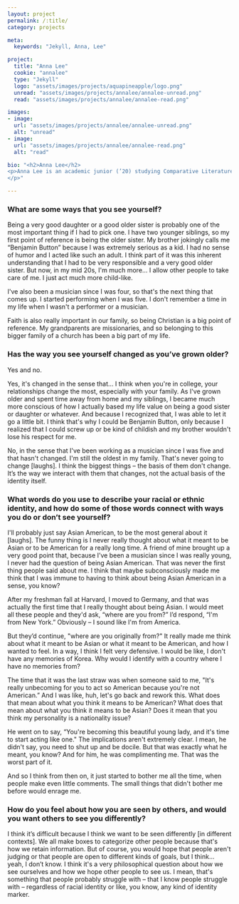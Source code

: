 ```yaml
---
layout: project
permalink: /:title/
category: projects

meta:
  keywords: "Jekyll, Anna, Lee"

project:
  title: "Anna Lee"
  cookie: "annalee"
  type: "Jekyll"
  logo: "assets/images/projects/aquapineapple/logo.png"
  unread: "assets/images/projects/annalee/annalee-unread.png"
  read: "assets/images/projects/annalee/annalee-read.png"

images:
- image:
  url: "assets/images/projects/annalee/annalee-unread.png"
  alt: "unread"
- image:
  url: "assets/images/projects/annalee/annalee-read.png"
  alt: "read"

bio: "<h2>Anna Lee</h2>
<p>Anna Lee is an academic junior (’20) studying Comparative Literature and living in Lowell House. Anna spent most of her childhood in New York but previously lived in South Korea, Japan, and Singapore. On campus, Anna plays violin in various groups and events.
</p>"

---
```

<h3>What are some ways that you see yourself?</h3>
<p>
Being a very good daughter or a good older sister is probably one of the most important thing if I had to pick one. I have two younger siblings, so my first point of reference is being the older sister. My brother jokingly calls me “Benjamin Button” because I was extremely serious as a kid. I had no sense of humor and I acted like such an adult. I think part of it was this inherent understanding that I had to be very responsible and a very good older sister. But now, in my mid 20s, I'm much more... I allow other people to take care of me. I just act much more child-like.
<p></p>
I've also been a musician since I was four, so that's the next thing that comes up. I started performing when I was five. I don't remember a time in my life when I wasn't a performer or a musician.
<p></p>
Faith is also really important in our family, so being Christian is a big point of reference. My grandparents are missionaries, and so belonging to this bigger family of a church has been a big part of my life.
</p>

<h3>Has the way you see yourself changed as you’ve grown older?</h3>
<p>
Yes and no.
<p></p>
Yes, it's changed in the sense that… I think when you're in college, your relationships change the most, especially with your family. As I've grown older and spent time away from home and my siblings, I became much more conscious of how I actually based my life value on being a good sister or daughter or whatever. And because I recognized that, I was able to let it go a little bit. I think that's why I could be Benjamin Button, only because I realized that I could screw up or be kind of childish and my brother wouldn't lose his respect for me.
<p></p>
No, in the sense that I've been working as a musician since I was five and that hasn't changed. I'm still the oldest in my family. That's never going to change [laughs]. I think the biggest things – the basis of them don't change. It’s the way we interact with them that changes, not the actual basis of the identity itself.
</p>

<h3>What words do you use to describe your racial or ethnic identity, and how do some of those words connect with ways you do or don’t see yourself?</h3>
<p>
I'll probably just say Asian American, to be the most general about it [laughs]. The funny thing is I never really thought about what it meant to be Asian or to be American for a really long time. A friend of mine brought up a very good point that, because I’ve been a musician since I was really young, I never had the question of being Asian American. That was never the first thing people said about me. I think that maybe subconsciously made me think that I was immune to having to think about being Asian American in a sense, you know?
<p></p>
After my freshman fall at Harvard, I moved to Germany, and that was actually the first time that I really thought about being Asian. I would meet all these people and they'd ask, “where are you from?” I’d respond, “I'm from New York.” Obviously – I sound like I'm from America.
<p></p>
But they’d continue, "where are you originally from?" It really made me think about what it meant to be Asian or what it meant to be American, and how I wanted to feel. In a way, I think I felt very defensive. I would be like, I don't have any memories of Korea. Why would I identify with a country where I have no memories from?
<p></p>
The time that it was the last straw was when someone said to me, "It's really unbecoming for you to act so American because you're not American.” And I was like, huh, let's go back and rework this. What does that mean about what you think it means to be American? What does that mean about what you think it means to be Asian? Does it mean that you think my personality is a nationality issue?
<p></p>
He went on to say, “You're becoming this beautiful young lady, and it's time to start acting like one." The implications aren't extremely clear. I mean, he didn't say, you need to shut up and be docile. But that was exactly what he meant, you know? And for him, he was complimenting me. That was the worst part of it.
<p></p>
And so I think from then on, it just started to bother me all the time, when people make even little comments. The small things that didn't bother me before would enrage me.
</p>

<h3>How do you feel about how you are seen by others, and would you want others to see you differently?</h3>
<p>
I think it’s difficult because I think we want to be seen differently [in different contexts]. We all make boxes to categorize other people because that's how we retain information. But of course, you would hope that people aren't judging or that people are open to different kinds of goals, but I think… yeah, I don’t know. I think it's a very philosophical question about how we see ourselves and how we hope other people to see us. I mean, that's something that people probably struggle with – that I know people struggle with – regardless of racial identity or like, you know, any kind of identity marker.
</p>
